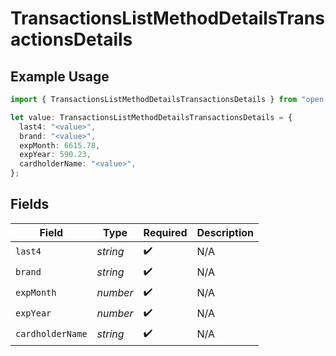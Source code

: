 # TransactionsListMethodDetailsTransactionsDetails

## Example Usage

```typescript
import { TransactionsListMethodDetailsTransactionsDetails } from "open-billing/models/operations";

let value: TransactionsListMethodDetailsTransactionsDetails = {
  last4: "<value>",
  brand: "<value>",
  expMonth: 6615.78,
  expYear: 590.23,
  cardholderName: "<value>",
};
```

## Fields

| Field              | Type               | Required           | Description        |
| ------------------ | ------------------ | ------------------ | ------------------ |
| `last4`            | *string*           | :heavy_check_mark: | N/A                |
| `brand`            | *string*           | :heavy_check_mark: | N/A                |
| `expMonth`         | *number*           | :heavy_check_mark: | N/A                |
| `expYear`          | *number*           | :heavy_check_mark: | N/A                |
| `cardholderName`   | *string*           | :heavy_check_mark: | N/A                |